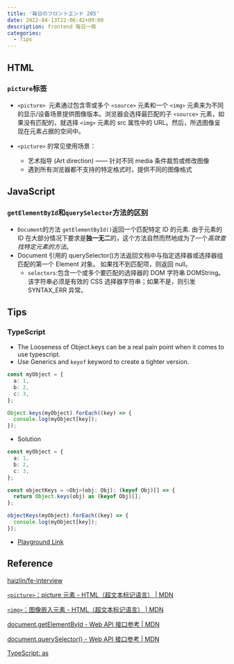 ```yaml
---
title: '毎日のフロントエンド 205'
date: 2022-04-13T22:06:42+09:00
description: frontend 每日一练
categories:
  - Tips
---
```


## HTML

### `picture`标签

- `<picture> `元素通过包含零或多个 `<source>` 元素和一个 `<img>` 元素来为不同的显示/设备场景提供图像版本。浏览器会选择最匹配的子 `<source>` 元素，如果没有匹配的，就选择 `<img>` 元素的 src 属性中的 URL。然后，所选图像呈现在<img>元素占据的空间中。

- `<picture>` 的常见使用场景：
  - 艺术指导 (Art direction) —— 针对不同 media 条件裁剪或修改图像
  - 遇到所有浏览器都不支持的特定格式时，提供不同的图像格式

## JavaScript

### `getElementById`和`querySelector`方法的区别

- `Document`的方法 `getElementById()`返回一个匹配特定 ID 的元素. 由于元素的 ID 在大部分情况下要求是**独一无二**的，这个方法自然而然地成为了一个*高效查找特定元素的方法*。
- Document 引用的 querySelector()方法返回文档中与指定选择器或选择器组匹配的第一个 Element 对象。 如果找不到匹配项，则返回 null。
  - `selectors`:包含一个或多个要匹配的选择器的 DOM 字符串 DOMString。 该字符串必须是有效的 CSS 选择器字符串；如果不是，则引发 SYNTAX_ERR 异常。

## Tips

### TypeScript

- The Looseness of Object.keys can be a real pain point when it comes to use typescript.
- Use Generics and `keyof` keyword to create a tighter version.

```ts
const myObject = {
  a: 1,
  b: 2,
  c: 3,
};

Object.keys(myObject).forEach((key) => {
  console.log(myObject[key]);
});
```

- Solution

```ts
const myObject = {
  a: 1,
  b: 2,
  c: 3,
};

const objectKeys = <Obj>(obj: Obj): (keyof Obj)[] => {
  return Object.keys(obj) as (keyof Obj)[];
};

objectKeys(myObject).forEach((key) => {
  console.log(myObject[key]);
});
```

- [Playground Link](https://www.typescriptlang.org/play?jsx=0&ts=4.6.2#code/MYewdgzgLgBAtgTwPICMBWBTYsC8MDeAsAFAwwCGAXDAIwA0JZK1ATA6TMNQMzsC+JEqEiwQ6LFADSGBBBh4APKjQA+ABRi01ZQEpqagNYyQAMxi6A2gF15KgoxgAnDFACujsOfHYAdEdka6DoUcobGZpZWANwkfDHEJJoS0gGIyhI6PiYgjgCi5MAAFmphCME4dkQcwhAgADYYPnUgAOZqad5QFv5WOvF8fUA)

## Reference

[haizlin/fe-interview](https://github.com/haizlin/fe-interview/blob/master/category/history.md)

[`<picture>`：picture 元素 - HTML（超文本标记语言） | MDN](https://developer.mozilla.org/zh-CN/docs/Web/HTML/Element/picture)

[`<img>`：图像嵌入元素 - HTML（超文本标记语言） | MDN](https://developer.mozilla.org/zh-CN/docs/Web/HTML/Element/img#attr-srcset)

[document.getElementById - Web API 接口参考 | MDN](https://developer.mozilla.org/zh-CN/docs/Web/API/Document/getElementById)

[document.querySelector() - Web API 接口参考 | MDN](https://developer.mozilla.org/zh-CN/docs/Web/API/Document/querySelector)

[TypeScript: as ](https://www.typescriptlang.org/docs/handbook/jsx.html#the-as-operator)
